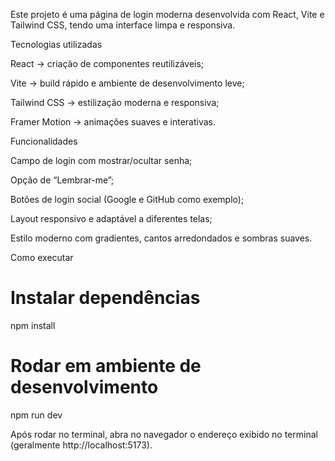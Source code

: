 Este projeto é uma página de login moderna desenvolvida com React, Vite e Tailwind CSS, tendo uma interface limpa e responsiva.


Tecnologias utilizadas

React → criação de componentes reutilizáveis;

Vite → build rápido e ambiente de desenvolvimento leve;

Tailwind CSS → estilização moderna e responsiva;

Framer Motion → animações suaves e interativas.


Funcionalidades

Campo de login com mostrar/ocultar senha;

Opção de “Lembrar-me”;

Botões de login social (Google e GitHub como exemplo);

Layout responsivo e adaptável a diferentes telas;

Estilo moderno com gradientes, cantos arredondados e sombras suaves.


Como executar

# Instalar dependências
npm install

# Rodar em ambiente de desenvolvimento
npm run dev

Após rodar no terminal, abra no navegador o endereço exibido no terminal (geralmente http://localhost:5173).

